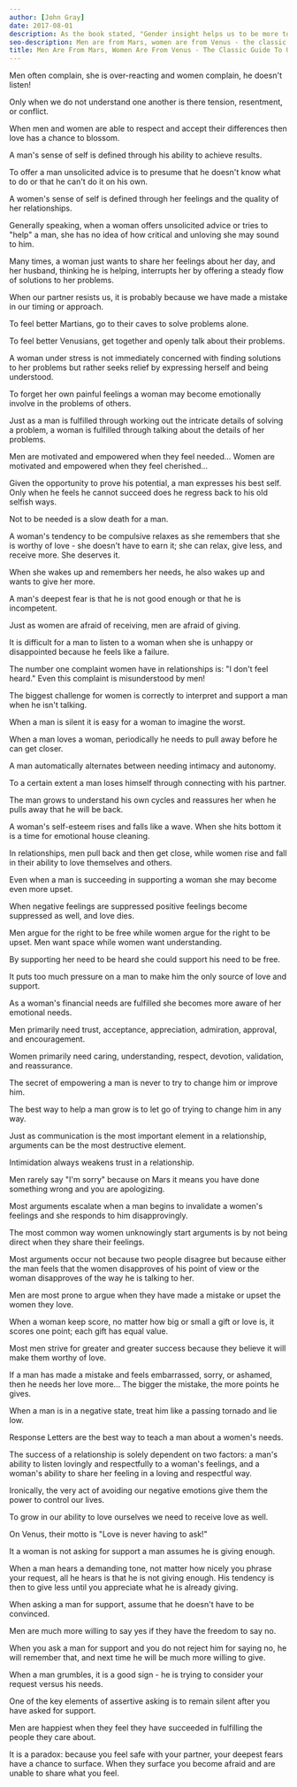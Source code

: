 ```yaml
---
author: [John Gray]
date: 2017-08-01
description: As the book stated, "Gender insight helps us to be more tolerant and forgiving when someone doesn't respond the way we think he or she should." We too often blame our problems on our partners rather than our own approach. Only when we respect and accept our difference will love blossom.
seo-description: Men are from Mars, women are from Venus - the classic guide to understanding the opposite sex by John Gray notes.
title: Men Are From Mars, Women Are From Venus - The Classic Guide To Understanding The Opposite Sex
---
```


Men often complain, she is over-reacting and women complain, he doesn't listen!

Only when we do not understand one another is there tension, resentment, or conflict.

When men and women are able to respect and accept their differences then love has a chance to blossom.

A man's sense of self is defined through his ability to achieve results.

To offer a man unsolicited advice is to presume that he doesn't know what to do or that he can't do it on his own.

A women's sense of self is defined through her feelings and the quality of her relationships.

Generally speaking, when a woman offers unsolicited advice or tries to "help" a man, she has no idea of how critical and unloving she may sound to him.

Many times, a woman just wants to share her feelings about her day, and her husband, thinking he is helping, interrupts her by offering a steady flow of solutions to her problems.

When our partner resists us, it is probably because we have made a mistake in our timing or approach.

To feel better Martians, go to their caves to solve problems alone.

To feel better Venusians, get together and openly talk about their problems.

A woman under stress is not immediately concerned with finding solutions to her problems but rather seeks relief by expressing herself and being understood.

To forget her own painful feelings a woman may become emotionally involve in the problems of others.

Just as a man is fulfilled through working out the intricate details of solving a problem, a woman is fulfilled through talking about the details of her problems.

Men are motivated and empowered when they feel needed... Women are motivated and empowered when they feel cherished...

Given the opportunity to prove his potential, a man expresses his best self. Only when he feels he cannot succeed does he regress back to his old selfish ways.

Not to be needed is a slow death for a man.

A woman's tendency to be compulsive relaxes as she remembers that she is worthy of love - she doesn't have to earn it; she can relax, give less, and receive more. She deserves it.

When she wakes up and remembers her needs, he also wakes up and wants to give her more.

A man's deepest fear is that he is not good enough or that he is incompetent.

Just as women are afraid of receiving, men are afraid of giving.

It is difficult for a man to listen to a woman when she is unhappy or disappointed because he feels like a failure.

The number one complaint women have in relationships is: "I don't feel heard." Even this complaint is misunderstood by men!

The biggest challenge for women is correctly to interpret and support a man when he isn't talking.

When a man is silent it is easy for a woman to imagine the worst.

When a man loves a woman, periodically he needs to pull away before he can get closer.

A man automatically alternates between needing intimacy and autonomy.

To a certain extent a man loses himself through connecting with his partner.

The man grows to understand his own cycles and reassures her when he pulls away that he will be back.

A woman's self-esteem rises and falls like a wave. When she hits bottom it is a time for emotional house cleaning.

In relationships, men pull back and then get close, while women rise and fall in their ability to love themselves and others.

Even when a man is succeeding in supporting a woman she may become even more upset.

When negative feelings are suppressed positive feelings become suppressed as well, and love dies.

Men argue for the right to be free while women argue for the right to be upset. Men want space while women want understanding.

By supporting her need to be heard she could support his need to be free.

It puts too much pressure on a man to make him the only source of love and support.

As a woman's financial needs are fulfilled she becomes more aware of her emotional needs.

Men primarily need trust, acceptance, appreciation, admiration, approval, and encouragement.

Women primarily need caring, understanding, respect, devotion, validation, and reassurance.

The secret of empowering a man is never to try to change him or improve him.

The best way to help a man grow is to let go of trying to change him in any way.

Just as communication is the most important element in a relationship, arguments can be the most destructive element.

Intimidation always weakens trust in a relationship.

Men rarely say "I'm sorry" because on Mars it means you have done something wrong and you are apologizing.

Most arguments escalate when a man begins to invalidate a women's feelings and she responds to him disapprovingly.

The most common way women unknowingly start arguments is by not being direct when they share their feelings.

Most arguments occur not because two people disagree but because either the man feels that the women disapproves of his point of view or the woman disapproves of the way he is talking to her.

Men are most prone to argue when they have made a mistake or upset the women they love.

When a woman keep score, no matter how big or small a gift or love is, it scores one point; each gift has equal value.

Most men strive for greater and greater success because they believe it will make them worthy of love.

If a man has made a mistake and feels embarrassed, sorry, or ashamed, then he needs her love more... The bigger the mistake, the more points he gives.

When a man is in a negative state, treat him like a passing tornado and lie low.

Response Letters are the best way to teach a man about a women's needs.

The success of a relationship is solely dependent on two factors: a man's ability to listen lovingly and respectfully to a woman's feelings, and a woman's ability to share her feeling in a loving and respectful way.

Ironically, the very act of avoiding our negative emotions give them the power to control our lives.

To grow in our ability to love ourselves we need to receive love as well.

On Venus, their motto is "Love is never having to ask!"

It a woman is not asking for support a man assumes he is giving enough.

When a man hears a demanding tone, not matter how nicely you phrase your request, all he hears is that he is not giving enough. His tendency is then to give less until you appreciate what he is already giving.

When asking a man for support, assume that he doesn't have to be convinced.

Men are much more willing to say yes if they have the freedom to say no.

When you ask a man for support and you do not reject him for saying no, he will remember that, and next time he will be much more willing to give.

When a man grumbles, it is a good sign - he is trying to consider your request versus his needs.

One of the key elements of assertive asking is to remain silent after you have asked for support.

Men are happiest when they feel they have succeeded in fulfilling the people they care about.

It is a paradox: because you feel safe with your partner, your deepest fears have a chance to surface. When they surface you become afraid and are unable to share what you feel.
